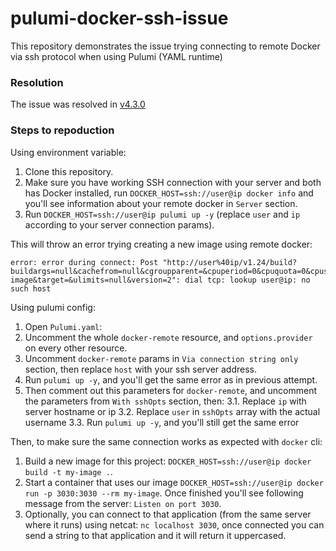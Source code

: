 # pulumi-docker-ssh-issue

This repository demonstrates the issue trying connecting to remote Docker via ssh protocol when using Pulumi (YAML runtime)

### Resolution

The issue was resolved in [v4.3.0](https://github.com/pulumi/pulumi-docker/releases/tag/v4.3.0)

### Steps to repoduction

Using environment variable:

1. Clone this repository.
2. Make sure you have working SSH connection with your server and both has Docker installed, run `DOCKER_HOST=ssh://user@ip docker info` and you'll see information about your remote docker in `Server` section.
3. Run `DOCKER_HOST=ssh://user@ip pulumi up -y` (replace `user` and `ip` according to your server connection params).

This will throw an error trying creating a new image using remote docker:

```
error: error during connect: Post "http://user%40ip/v1.24/build?buildargs=null&cachefrom=null&cgroupparent=&cpuperiod=0&cpuquota=0&cpusetcpus=&cpusetmems=&cpushares=0&dockerfile=Dockerfile&labels=null&memory=0&memswap=0&networkmode=&platform=linux%2Farm64&rm=0&session=weqqp5ps9wn73y2uvl3nrqrkn&shmsize=0&t=my-image&target=&ulimits=null&version=2": dial tcp: lookup user@ip: no such host
```

Using pulumi config:

1. Open `Pulumi.yaml`:
2. Uncomment the whole `docker-remote` resource, and `options.provider` on every other resource.
3. Uncomment `docker-remote` params in `Via connection string only` section, then replace `host` with your ssh server address.
4. Run `pulumi up -y`, and you'll get the same error as in previous attempt.
3. Then comment out this parameters for `docker-remote`, and uncomment the parameters from `With sshOpts` section, then:
  3.1. Replace `ip` with server hostname or ip
  3.2. Replace `user` in `sshOpts` array with the actual username
  3.3. Run `pulumi up -y`, and you'll still get the same error

Then, to make sure the same connection works as expected with `docker` cli:

1. Build a new image for this project: `DOCKER_HOST=ssh://user@ip docker build -t my-image .`.
2. Start a container that uses our image `DOCKER_HOST=ssh://user@ip docker run -p 3030:3030 --rm my-image`. Once finished you'll see following message from the server: `Listen on port 3030`.
3. Optionally, you can connect to that application (from the same server where it runs) using netcat: `nc localhost 3030`, once connected you can send a string to that application and it will return it uppercased.
